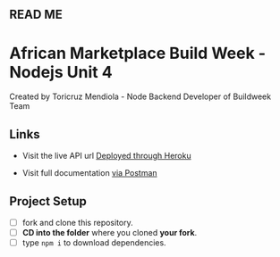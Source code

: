 ## READ ME

# African Marketplace Build Week - Nodejs Unit 4

Created by Toricruz Mendiola - Node Backend Developer of Buildweek Team 

## Links

- Visit the live API url 
[Deployed through Heroku](https://african-marketplace-build-week.herokuapp.com/) 

- Visit full documentation
[via Postman](https://documenter.getpostman.com/view/11589327/Szzq4Eeg?version=latest) 

## Project Setup

- [ ] fork and clone this repository.
- [ ] **CD into the folder** where you cloned **your fork**.
- [ ] type `npm i` to download dependencies.
